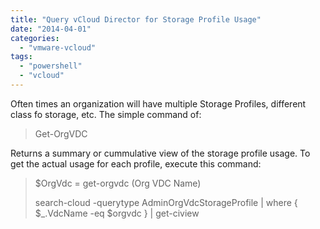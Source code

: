 ```yaml
---
title: "Query vCloud Director for Storage Profile Usage"
date: "2014-04-01"
categories: 
  - "vmware-vcloud"
tags: 
  - "powershell"
  - "vcloud"
---
```


Often times an organization will have multiple Storage Profiles, different class fo storage, etc. The simple command of:

> Get-OrgVDC

Returns a summary or cummulative view of the storage profile usage. To get the actual usage for each profile, execute this command:

> $OrgVdc = get-orgvdc (Org VDC Name)
> 
> search-cloud -querytype AdminOrgVdcStorageProfile | where { $\_.VdcName -eq $orgvdc } | get-ciview
